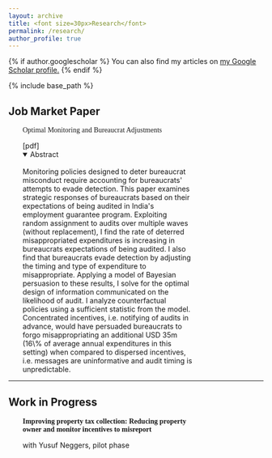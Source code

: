 ```yaml
---
layout: archive
title: <font size=30px>Research</font>
permalink: /research/
author_profile: true
---
```


{% if author.googlescholar %}
  You can also find my articles on <u><a href="{{author.googlescholar}}">my Google Scholar profile</a>.</u>
{% endif %}

{% include base_path %}

## Job Market Paper
<div style="margin-left: 2em; margin-right: 10em;">
<p style = "font-family:'Raleway'">
Optimal Monitoring and Bureaucrat Adjustments  
</p>
<a href="https://wendynassrwong.github.io/files/WendyWong_OptimMonitJMP.pdf" style="text-decoration: none">[pdf]</a>
<details open>
<summary>Abstract</summary>
<br>
Monitoring policies designed to deter bureaucrat misconduct require accounting for bureaucrats' attempts to evade detection. This paper examines strategic responses of bureaucrats based on their expectations of being audited in India's employment guarantee program. Exploiting random assignment to audits over multiple waves (without replacement), I find the rate of deterred misappropriated expenditures is increasing in bureaucrats  expectations of being audited. I also find that bureaucrats evade detection by adjusting the timing and type of expenditure to misappropriate. Applying a model of Bayesian persuasion to these results, I solve for the optimal design of information communicated on the likelihood of audit. I analyze counterfactual policies using a sufficient statistic from the model. Concentrated incentives, i.e. notifying of audits in advance, would have persuaded bureaucrats to forgo misappropriating an additional USD 35m (16\% of average annual expenditures in this setting) when compared to dispersed incentives, i.e. messages are uninformative and audit timing is unpredictable.
</details>
</div>
<hr>

## Work in Progress
<div style="margin-left: 2em; margin-right: 10em;">
<p style = "font-family:'Raleway'">
<b>Improving property tax collection: Reducing property owner and monitor incentives to misreport </b> </p>
with Yusuf Neggers, pilot phase
</div>



